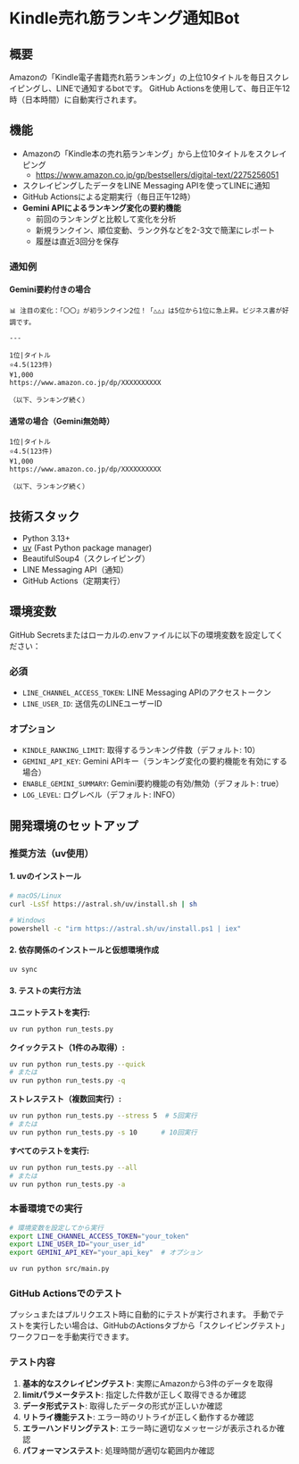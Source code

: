 # Kindle売れ筋ランキング通知Bot

## 概要
Amazonの「Kindle電子書籍売れ筋ランキング」の上位10タイトルを毎日スクレイピングし、LINEで通知するbotです。
GitHub Actionsを使用して、毎日正午12時（日本時間）に自動実行されます。

## 機能
- Amazonの「Kindle本の売れ筋ランキング」から上位10タイトルをスクレイピング
  - https://www.amazon.co.jp/gp/bestsellers/digital-text/2275256051
- スクレイピングしたデータをLINE Messaging APIを使ってLINEに通知
- GitHub Actionsによる定期実行（毎日正午12時）
- **Gemini APIによるランキング変化の要約機能**
  - 前回のランキングと比較して変化を分析
  - 新規ランクイン、順位変動、ランク外などを2-3文で簡潔にレポート
  - 履歴は直近3回分を保存

### 通知例

#### Gemini要約付きの場合
```
📊 注目の変化：「〇〇」が初ランクイン2位！「△△」は5位から1位に急上昇。ビジネス書が好調です。

---

1位|タイトル
⭐️4.5(123件)
¥1,000
https://www.amazon.co.jp/dp/XXXXXXXXXX

（以下、ランキング続く）
```

#### 通常の場合（Gemini無効時）
```
1位|タイトル
⭐️4.5(123件)
¥1,000
https://www.amazon.co.jp/dp/XXXXXXXXXX

（以下、ランキング続く）
```

## 技術スタック
- Python 3.13+
- [uv](https://github.com/astral-sh/uv) (Fast Python package manager)
- BeautifulSoup4（スクレイピング）
- LINE Messaging API（通知）
- GitHub Actions（定期実行）

## 環境変数
GitHub Secretsまたはローカルの.envファイルに以下の環境変数を設定してください：

### 必須
- `LINE_CHANNEL_ACCESS_TOKEN`: LINE Messaging APIのアクセストークン
- `LINE_USER_ID`: 送信先のLINEユーザーID

### オプション
- `KINDLE_RANKING_LIMIT`: 取得するランキング件数（デフォルト: 10）
- `GEMINI_API_KEY`: Gemini APIキー（ランキング変化の要約機能を有効にする場合）
- `ENABLE_GEMINI_SUMMARY`: Gemini要約機能の有効/無効（デフォルト: true）
- `LOG_LEVEL`: ログレベル（デフォルト: INFO）

## 開発環境のセットアップ

### 推奨方法（uv使用）

#### 1. uvのインストール
```bash
# macOS/Linux
curl -LsSf https://astral.sh/uv/install.sh | sh

# Windows
powershell -c "irm https://astral.sh/uv/install.ps1 | iex"
```

#### 2. 依存関係のインストールと仮想環境作成
```bash
uv sync
```

#### 3. テストの実行方法

**ユニットテストを実行:**
```bash
uv run python run_tests.py
```

**クイックテスト（1件のみ取得）:**
```bash
uv run python run_tests.py --quick
# または
uv run python run_tests.py -q
```

**ストレステスト（複数回実行）:**
```bash
uv run python run_tests.py --stress 5  # 5回実行
# または
uv run python run_tests.py -s 10      # 10回実行
```

**すべてのテストを実行:**
```bash
uv run python run_tests.py --all
# または
uv run python run_tests.py -a
```

### 本番環境での実行

```bash
# 環境変数を設定してから実行
export LINE_CHANNEL_ACCESS_TOKEN="your_token"
export LINE_USER_ID="your_user_id"
export GEMINI_API_KEY="your_api_key"  # オプション

uv run python src/main.py
```

### GitHub Actionsでのテスト

プッシュまたはプルリクエスト時に自動的にテストが実行されます。
手動でテストを実行したい場合は、GitHubのActionsタブから「スクレイピングテスト」ワークフローを手動実行できます。

### テスト内容

1. **基本的なスクレイピングテスト**: 実際にAmazonから3件のデータを取得
2. **limitパラメータテスト**: 指定した件数が正しく取得できるか確認
3. **データ形式テスト**: 取得したデータの形式が正しいか確認
4. **リトライ機能テスト**: エラー時のリトライが正しく動作するか確認
5. **エラーハンドリングテスト**: エラー時に適切なメッセージが表示されるか確認
6. **パフォーマンステスト**: 処理時間が適切な範囲内か確認
